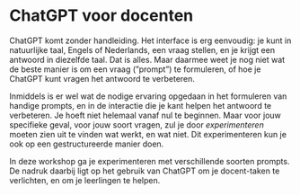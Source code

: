 # ChatGPT voor docenten

ChatGPT komt zonder handleiding. Het interface is erg eenvoudig: je kunt in
natuurlijke taal, Engels of Nederlands, een vraag stellen, en je krijgt een
antwoord in diezelfde taal. Dat is alles. Maar daarmee weet je nog niet wat de
beste manier is om een vraag (”prompt”) te formuleren, of hoe je ChatGPT kunt
vragen het antwoord te verbeteren.

Inmiddels is er wel wat de nodige ervaring opgedaan in het formuleren van
handige prompts, en in de interactie die je kant helpen het antwoord te
verbeteren. Je hoeft niet helemaal vanaf nul te beginnen. Maar voor jouw
specifieke geval, voor jouw soort vragen, zul je door *experimenteren* moeten
zien uit te vinden wat werkt, en wat niet. Dit experimenteren kun je ook op
een gestructureerde manier doen.

In deze workshop ga je experimenteren met verschillende soorten prompts.
De nadruk daarbij ligt op het gebruik van ChatGPT om je docent-taken te verlichten,
en om je leerlingen te helpen. 
